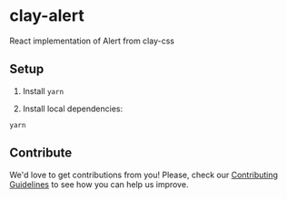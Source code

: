 # clay-alert

React implementation of Alert from clay-css

## Setup

1. Install `yarn`

2. Install local dependencies:

```
yarn
```

## Contribute

We'd love to get contributions from you! Please, check our [Contributing Guidelines](https://github.com/liferay/clay/blob/master/CONTRIBUTING.md) to see how you can help us improve.
